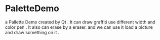 # PaletteDemo
a Pallette Demo  created by Qt . It can draw graffiti use different width and color pen . It also can erase by a eraser.  and we can use it load a picture and draw something on it .
